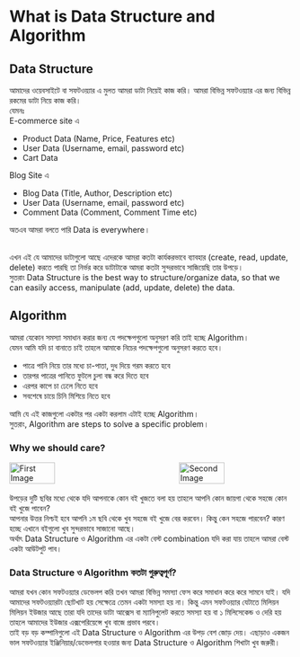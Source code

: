 # What is Data Structure and Algorithm

## Data Structure

আমাদের ওয়েবসাইটে বা সফটওয়্যার এ মুলত আমরা ডাটা নিয়েই কাজ করি। আমরা বিভিন্ন সফটওয়্যার এর জন্য বিভিন্ন রকমের ডাটা নিয়ে কাজ করি।
<br/>
যেমনঃ
<br/>
E-commerce site এ

- Product Data (Name, Price, Features etc)
- User Data (Username, email, password etc)
- Cart Data

Blog Site এ

- Blog Data (Title, Author, Description etc)
- User Data (Username, email, password etc)
- Comment Data (Comment, Comment Time etc)

অতএব আমরা বলতে পারি Data is everywhere।

<br/>
এখন এই যে আমাদের ডাটাগুলো আছে এদেরকে আমরা কতটা কার্যকরভাবে ব্যাবহার (create, read, update, delete) করতে পারছি তা নির্ভর করে ডাটাটাকে আমরা কতটা সুন্দরভাবে সাজিয়েছি তার উপড়ে।
<br/>
সুতরাং Data Structure is the best way to structure/organize data, so that we can easily access, manipulate (add, update, delete) the data.

## Algorithm

আমরা যেকোন সমস্যা সমাধান করার জন্য যে পদক্ষেপগুলো অনুসরণ করি তাই হচ্ছে Algorithm।
<br/>
যেমন আমি যদি চা বানাতে চাই তাহলে আমাকে নিচের পদক্ষেপগুলো অনুসরণ করতে হবে।

- পাত্রে পানি নিয়ে তার মধ্যে চা-পাতা, দুধ দিয়ে গরম করতে হবে
- তারপর পাত্রের পানিতে ফুটলে চুলা বন্ধ করে দিতে হবে
- এরপর কাপে চা ঢেলে নিতে হবে
- সবশেষে চায়ে চিনি মিশিয়ে নিতে হবে

আমি যে এই কাজগুলো একটার পর একটা করলাম এটাই হচ্ছে Algorithm।
<br/>
সুতরাং, Algorithm are steps to solve a specific problem।

### Why we should care?

<div style="display: flex; justify-content: space-between;">
  <img src="https://i.pinimg.com/474x/fd/83/77/fd8377e37174063831d5b45bf516bf90.jpg" alt="First Image" style="width: 40%;" />
  <img src="https://ibukuntaiwo.wordpress.com/wp-content/uploads/2014/02/img-20130103-00304.jpg" alt="Second Image" style="width: 40%;" />
</div>

<br/>
উপড়ের দুটি ছবির মধ্যে থেকে যদি আপনাকে কোন বই খুজতে বলা হয় তাহলে আপনি কোন জায়গা থেকে সহজে কোন বই খুজে পাবেন?
<br/>
আপনার উত্তর নিশ্চই হবে আপনি ১ম ছবি থেকে খুব সহজে বই খুজে বের করবেন। কিন্তু কেন সহজে পারবেন? কারণ হচ্ছে এখানে বইগুলো খুব সুন্দরভাবে সাজানো আছে।
<br/>
অর্থাৎ Data Structure ও Algorithm এর একটা বেস্ট combination যদি করা যায় তাহলে আমরা বেস্ট একটা আউটপুট পাব। 
<br/>

### Data Structure ও Algorithm কতটা গুরুত্বপূর্ণ?

আমরা যখন কোন সফটওয়্যার ডেভেলপ করি তখন আমরা বিভিন্ন সমস্যা ফেস করে সমাধান করে করে সামনে যাই। যদি আমাদের সফটওয়্যারটা ছোটখাট হয় সেক্ষেত্রে তেমন একটা সমস্যা হয় না। কিন্তু এমন সফটওয়্যার যেটাতে মিলিয়ন মিলিয়ন ইউজার আছে তারা যদি তাদের ডাটা আক্সেস বা ম্যানিপুলেট করতে সমস্যা হয় বা ১ মিলিসেকেন্ড ও দেরি হয় তাহলে আমাদের ইউজার এক্সপেরিয়েন্সে খুব বাজে প্রভাব পরবে।
<br/>
তাই বড় বড় কম্পানিগুলো এই Data Structure ও Algorithm এর উপড় বেশ জোড় দেয়। এছাড়াও একজন ভাল সফটওয়্যার ইঞ্জিনিয়ার/ডেভেলপার হওয়ার জন্য Data Structure ও Algorithm শিখাটা খুব জরুরী।
